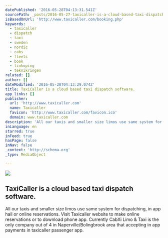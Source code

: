 ```yaml
---
datePublished: '2016-05-28T04:13:31.541Z'
sourcePath: _posts/2016-05-27-taxicaller-is-a-cloud-based-taxi-dispatch-software.md
isBasedOnUrl: 'http://www.taxicaller.com/booking.php'
keywords:
  - taxicaller
  - dispatch
  - taxi
  - sweden
  - nordic
  - cabs
  - fleets
  - book
  - linkoping
  - teknikringen
related: []
author: []
dateModified: '2016-05-28T04:13:29.074Z'
title: TaxiCaller is a cloud based taxi dispatch software.
app_links: []
publisher:
  url: 'http://www.taxicaller.com'
  name: Taxicaller
  favicon: 'http://www.taxicaller.com/favicon.ico'
  domain: www.taxicaller.com
description: 'All our taxis and smaller size limos use same system for dispatching, in app hail or online reservations. Visit Taxicaller website to make online reservations or to download phone app. Currently CabXi Limo & Taxi is the only company out of 4 in Naperville/Bolingbrook area that accepting in app payments in taxicaller passenger app.'
inLanguage: en
starred: true
inFeed: true
hasPage: false
inNav: false
_context: 'http://schema.org'
_type: MediaObject

---
```

<article style=""><img src="https://the-grid-user-content.s3-us-west-2.amazonaws.com/276b41ae-7d5a-4d83-9dea-eebe328b7f48.png" /><h1>TaxiCaller is a cloud based taxi dispatch software.</h1><p>All our taxis and smaller size limos use same system for dispatching, in app hail or online reservations. Visit Taxicaller website to make online reservations or to download phone app. Currently CabXi Limo &amp; Taxi is the only company out of 4 in Naperville/Bolingbrook area that accepting in app payments in taxicaller passenger app.</p></article>